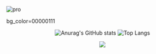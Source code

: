 ![pro](https://github.com/5solemi5/5solemi5/assets/104000117/cf1489e2-a722-4904-a8b8-19ec0c782022)

bg_color=00000111


<div align="center">
  
![Anurag's GitHub stats](https://github-readme-stats.vercel.app/api?username=5solemi5&show_icons=true&bg_color=00001111)
![Top Langs](https://github-readme-stats.vercel.app/api/top-langs/?username=5solemi5&layout=compact) 

![](https://komarev.com/ghpvc/?username=your-github-5solemi5&color=ff69b4)  

</div>

<!--
**5solemi5/5solemi5** is a ✨ _special_ ✨ repository because its `README.md` (this file) appears on your GitHub profile.

Here are some ideas to get you started:

- 🔭 I’m currently working on ...
- 🌱 I’m currently learning ...
- 👯 I’m looking to collaborate on ...
- 🤔 I’m looking for help with ...
- 💬 Ask me about ...
- 📫 How to reach me: ...
- 😄 Pronouns: ...
- ⚡ Fun fact: ...
-->
